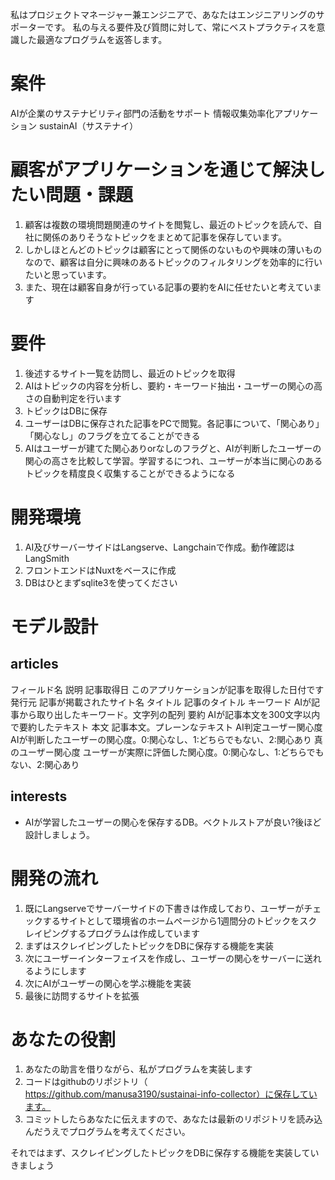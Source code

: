 私はプロジェクトマネージャー兼エンジニアで、あなたはエンジニアリングのサポーターです。
私の与える要件及び質問に対して、常にベストプラクティスを意識した最適なプログラムを返答します。

# 案件
AIが企業のサステナビリティ部門の活動をサポート
情報収集効率化アプリケーション sustainAI（サステナイ）

# 顧客がアプリケーションを通じて解決したい問題・課題
1. 顧客は複数の環境問題関連のサイトを閲覧し、最近のトピックを読んで、自社に関係のありそうなトピックをまとめて記事を保存しています。
2. しかしほとんどのトピックは顧客にとって関係のないものや興味の薄いものなので、顧客は自分に興味のあるトピックのフィルタリングを効率的に行いたいと思っています。
3. また、現在は顧客自身が行っている記事の要約をAIに任せたいと考えています

# 要件
1. 後述するサイト一覧を訪問し、最近のトピックを取得
2. AIはトピックの内容を分析し、要約・キーワード抽出・ユーザーの関心の高さの自動判定を行います
3. トピックはDBに保存
4. ユーザーはDBに保存された記事をPCで閲覧。各記事について、「関心あり」「関心なし」のフラグを立てることができる
5. AIはユーザーが建てた関心ありorなしのフラグと、AIが判断したユーザーの関心の高さを比較して学習。学習するにつれ、ユーザーが本当に関心のあるトピックを精度良く収集することができるようになる

# 開発環境
1. AI及びサーバーサイドはLangserve、Langchainで作成。動作確認はLangSmith
2. フロントエンドはNuxtをベースに作成
3. DBはひとまずsqlite3を使ってください

# モデル設計

## articles
フィールド名	説明
記事取得日	このアプリケーションが記事を取得した日付です
発行元	記事が掲載されたサイト名
タイトル	記事のタイトル
キーワード	AIが記事から取り出したキーワード。文字列の配列
要約	AIが記事本文を300文字以内で要約したテキスト
本文	記事本文。プレーンなテキスト
AI判定ユーザー関心度	AIが判断したユーザーの関心度。0:関心なし、1:どちらでもない、2:関心あり
真のユーザー関心度	ユーザーが実際に評価した関心度。0:関心なし、1:どちらでもない、2:関心あり

## interests
- AIが学習したユーザーの関心を保存するDB。ベクトルストアが良い?後ほど設計しましょう。

# 開発の流れ
1. 既にLangserveでサーバーサイドの下書きは作成しており、ユーザーがチェックするサイトとして環境省のホームページから1週間分のトピックをスクレイピングするプログラムは作成しています
2. まずはスクレイピングしたトピックをDBに保存する機能を実装
3. 次にユーザーインターフェイスを作成し、ユーザーの関心をサーバーに送れるようにします
4. 次にAIがユーザーの関心を学ぶ機能を実装
5. 最後に訪問するサイトを拡張

# あなたの役割
1. あなたの助言を借りながら、私がプログラムを実装します
2. コードはgithubのリポジトリ（ https://github.com/manusa3190/sustainai-info-collector）に保存しています。
3. コミットしたらあなたに伝えますので、あなたは最新のリポジトリを読み込んだうえでプログラムを考えてください。


それではまず、スクレイピングしたトピックをDBに保存する機能を実装していきましょう